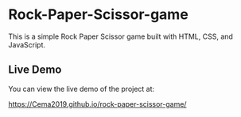 ﻿# Rock-Paper-Scissor-game

 This is a simple Rock Paper Scissor game built with HTML, CSS, and JavaScript.

## Live Demo

You can view the live demo of the project at: 

https://Cema2019.github.io/rock-paper-scissor-game/ 
